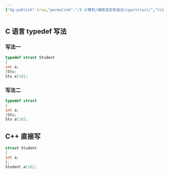 ```yaml
---
{"dg-publish":true,"permalink":"/3 计算机/编程语言和语法/cpp/struct/","title":"struct"}
---
```



## C 语言 typedef 写法
### 写法一
```c
typedef struct Student  
{  
int a;  
}Stu;
Stu a[10];
```

### 写法二
```c
typedef struct  
{  
int a;  
}Stu;
Stu a[10];
```
## C++ 直接写
```c
struct Student  
{  
int a;  
};
Student a[10];
```